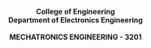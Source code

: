 <p align="center"><strong>
  College of Engineering <br> 
  Department of Electronics Engineering <br> <br> 
  MECHATRONICS ENGINEERING - 3201
  <p style="text-align:center; font-family: Arial, sans-serif; font-size: 20px;">
</p>

